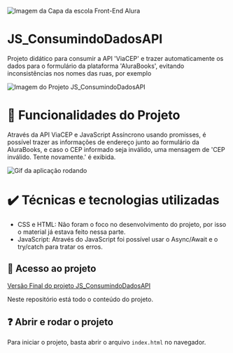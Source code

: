 ![Imagem da Capa da escola Front-End Alura](https://github.com/Muniz94/Mochila/assets/145066504/450b693f-22fc-4607-9cec-e1f969349968)
# JS_ConsumindoDadosAPI
Projeto didático para consumir a API 'ViaCEP' e trazer automaticamente os dados para o formulário da plataforma 'AluraBooks', evitando inconsistências nos nomes das ruas, por exemplo

![Imagem do Projeto JS_ConsumindoDadosAPI](https://github.com/Muniz94/JS_ConsumindoDadosAPI/assets/145066504/466191b3-2112-4325-b7c9-1edbbcf7d57b)

# 🔨 Funcionalidades do Projeto 
Através da API ViaCEP e JavaScript Assíncrono usando promisses, é possível trazer as informações de endereço junto ao formulário da AluraBooks, e caso o CEP informado seja inválido,
uma mensagem de 'CEP inválido. Tente novamente.' é exibida.

![Gif da aplicação rodando](https://github.com/Muniz94/JS_ConsumindoDadosAPI/assets/145066504/b834c7b0-01d2-4365-b462-8efa6a76f1bc)
# ✔️ Técnicas e tecnologias utilizadas
- CSS e HTML: Não foram o foco no desenvolvimento do projeto, por isso o material já estava feito nessa parte.
- JavaScript: Através do JavaScript foi possível usar o Async/Await e o try/catch para tratar os erros.

## 📁 Acesso ao projeto

[Versão Final do projeto JS_ConsumindoDadosAPI](https://muniz94.github.io/JS_ConsumindoDadosAPI/)

Neste repositório está todo o conteúdo do projeto.

## ❓ Abrir e rodar o projeto

Para iniciar o projeto, basta abrir o arquivo `index.html` no navegador.



